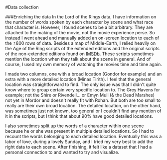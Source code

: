#Data collection

###Enriching the data
In the Lord of the Rings data, I have information on the number of words spoken by each character by scene and what race that character is. However, I found scenes to be a bit arbitrary. They are attached to the making of the movie, not the movie experience perse. So instead I went ahead and manually added an on-screen location to each of the ±800 rows of data. Besides a map of Middle-Earth, I relied heavily on the Age of the Ring scripts of the extended editions and the original scripts of the non-extended editions found on [IMSDb](http://www.imsdb.com/). These scripts sometimes mention the location when they talk about the scene in general. And of course, I used my own memory of watching the movies time and time again. 

I made two columns, one with a broad location (Gondor for example) and an extra with a more detailed location (Minas Tirith). I feel that the general location was straightforward to find. The only issue was that I didn't quite know where to group certain very specific location to. The Grey Havens for example; not the Shire or Rivendell... or Emyn Muil (& the Dead Marshes) not yet in Mordor and doesn't really fit with Rohan. But both are too small to really are their own broad location. 
The detailed location, on the other hand, was sometimes just not known, too general or I couldn't find any mention of it in the scripts, but I think that about 90% have good detailed locations. 

I also sometimes split up the words of a character within one scene because he or she was present in multiple detailed locations. So I had to recount the words belonging to each detailed location. Eventually this was a labor of love, during a lovely Sunday, and I tried my very best to add the right data to each scene. After finishing, it felt like a dataset that I had a personal connection to and wanted to try and visualize.
